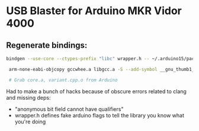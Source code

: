 # USB Blaster for Arduino MKR Vidor 4000

## Regenerate bindings:

```bash
bindgen --use-core --ctypes-prefix "libc" wrapper.h -- ~/.arduino15/packages/arduino/tools/arm-none-eabi-gcc/7-2017q4/arm-none-eabi/include/c++/7.2.1/ -I./USBBlaster/src/ -I./ArduinoCore-samd/variants/mkrvidor4000/ -I./ArduinoCore-samd/cores/arduino/ -I./CMSIS/CMSIS/Include/ -I./ArduinoModule-CMSIS-Atmel/CMSIS-Atmel/CMSIS/Device/ATMEL/samd21/include/ -I/usr/arm-none-eabi/include/ --sysroot ~/.arduino15/packages/arduino/tools/arm-none-eabi-gcc/7-2017q4/arm-none-eabi/ -target thumbv6m-none-eabi -mcpu=cortex-m0plus -mthumb -I ./ArduinoModule-CMSIS-Atmel/CMSIS-Atmel/CMSIS/Device/ATMEL/ -x c++ > src/bindings.rs

 arm-none-eabi-objcopy gccwhee.a libgcc.a -S --add-symbol __gnu_thumb1_case_uqi=0x0000000000005510

 # Grab core.a, variant.cpp.o from Arduino
```

Had to make a bunch of hacks because of obscure errors related to clang and missing deps:

* "anonymous bit field cannot have qualifiers"
* wrapper.h defines fake arduino flags to tell the library you know what you're doing
